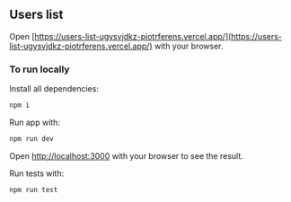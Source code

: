 ## Users list


Open [https://users-list-ugysvjdkz-piotrferens.vercel.app/](https://users-list-ugysvjdkz-piotrferens.vercel.app/) with your browser.

### To run locally

Install all dependencies:

```bash
npm i
```
Run app with:

```bash
npm run dev
```

Open [http://localhost:3000](http://localhost:3000) with your browser to see the result.

Run tests with:

```bash
npm run test
```

